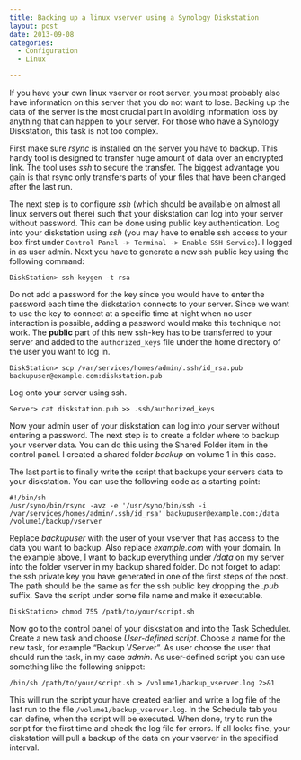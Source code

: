 ```yaml
---
title: Backing up a linux vserver using a Synology Diskstation
layout: post
date: 2013-09-08
categories:
  - Configuration
  - Linux

---
```

If you have your own linux vserver or root server, you most probably also have information on this server that you do not want to lose. Backing up the data of the server is the most crucial part in avoiding information loss by anything that can happen to your server. For those who have a Synology Diskstation, this task is not too complex.

First make sure *rsync* is installed on the server you have to backup. This handy tool is designed to transfer huge amount of data over an encrypted link. The tool uses *ssh* to secure the transfer. The biggest advantage you gain is that rsync only transfers parts of your files that have been changed after the last run.

The next step is to configure *ssh* (which should be available on almost all linux servers out there) such that your diskstation can log into your server without password. This can be done using public key authentication. Log into your diskstation using *ssh* (you may have to enable ssh access to your box first under `Control Panel -> Terminal -> Enable SSH Service`). I logged in as user admin. Next you have to generate a new ssh public key using the following command:

```
DiskStation> ssh-keygen -t rsa
```

Do not add a password for the key since you would have to enter the password each time the diskstation connects to your server. Since we want to use the key to connect at a specific time at night when no user interaction is possible, adding a password would make this technique not work. The **public** part of this new ssh-key has to be transferred to your server and added to the `authorized_keys` file under the home directory of the user you want to log in.

```
DiskStation> scp /var/services/homes/admin/.ssh/id_rsa.pub backupuser@example.com:diskstation.pub
```

Log onto your server using ssh.

```
Server> cat diskstation.pub >> .ssh/authorized_keys
```

Now your admin user of your diskstation can log into your server without entering a password. The next step is to create a folder where to backup your vserver data. You can do this using the Shared Folder item in the control panel. I created a shared folder *backup* on volume 1 in this case.

The last part is to finally write the script that backups your servers data to your diskstation. You can use the following code as a starting point:

```
#!/bin/sh
/usr/syno/bin/rsync -avz -e '/usr/syno/bin/ssh -i /var/services/homes/admin/.ssh/id_rsa' backupuser@example.com:/data /volume1/backup/vserver
```

Replace *backupuser* with the user of your vserver that has access to the data you want to backup. Also replace *example.com* with your domain. In the example above, I want to backup everything under */data* on my server into the folder vserver in my backup shared folder. Do not forget to adapt the ssh private key you have generated in one of the first steps of the post. The path should be the same as for the ssh public key dropping the *.pub* suffix. Save the script under some file name and make it executable.

```
DiskStation> chmod 755 /path/to/your/script.sh
```

Now go to the control panel of your diskstation and into the Task Scheduler. Create a new task and choose *User-defined script*. Choose a name for the new task, for example “Backup VServer”. As user choose the user that should run the task, in my case *admin*. As user-defined script you can use something like the following snippet:

```
/bin/sh /path/to/your/script.sh > /volume1/backup_vserver.log 2>&1
```

This will run the script your have created earlier and write a log file of the last run to the file `/volume1/backup_vserver.log`. In the Schedule tab you can define, when the script will be executed. When done, try to run the script for the first time and check the log file for errors. If all looks fine, your diskstation will pull a backup of the data on your vserver in the specified interval.
